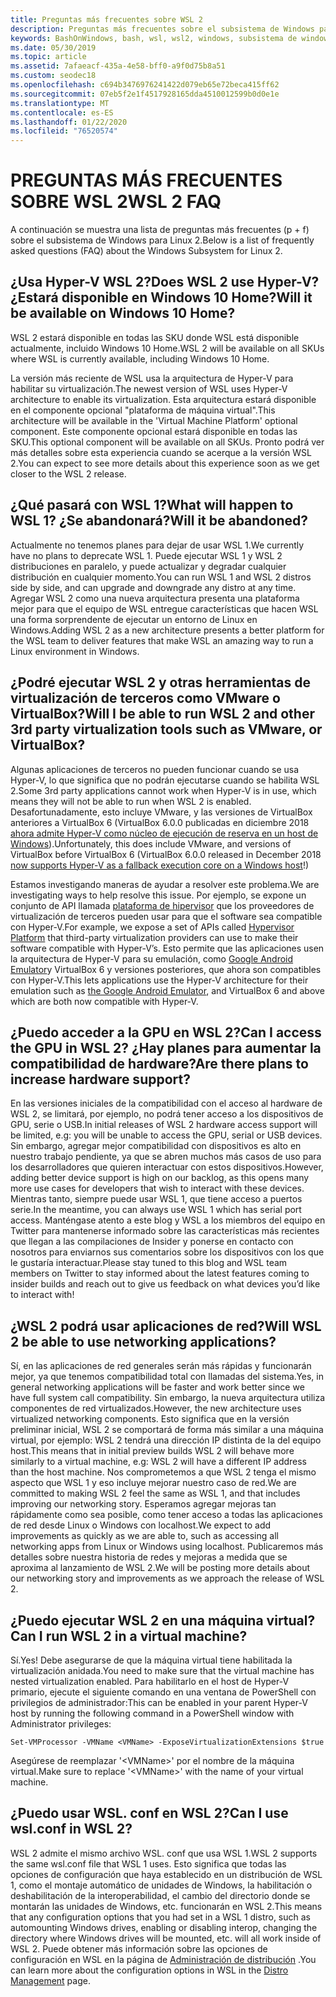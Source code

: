 ```yaml
---
title: Preguntas más frecuentes sobre WSL 2
description: Preguntas más frecuentes sobre el subsistema de Windows para Linux 2
keywords: BashOnWindows, bash, wsl, wsl2, windows, subsistema de windows para linux, subsistemawindows, ubuntu, debian, suse, windows 10, instalación
ms.date: 05/30/2019
ms.topic: article
ms.assetid: 7afaeacf-435a-4e58-bff0-a9f0d75b8a51
ms.custom: seodec18
ms.openlocfilehash: c694b3476976241422d079eb65e72beca415ff62
ms.sourcegitcommit: 07eb5f2e1f4517928165dda4510012599b0d0e1e
ms.translationtype: MT
ms.contentlocale: es-ES
ms.lasthandoff: 01/22/2020
ms.locfileid: "76520574"
---
```

# <a name="wsl-2-faq"></a><span data-ttu-id="488a1-104">PREGUNTAS MÁS FRECUENTES SOBRE WSL 2</span><span class="sxs-lookup"><span data-stu-id="488a1-104">WSL 2 FAQ</span></span>

<span data-ttu-id="488a1-105">A continuación se muestra una lista de preguntas más frecuentes (p + f) sobre el subsistema de Windows para Linux 2.</span><span class="sxs-lookup"><span data-stu-id="488a1-105">Below is a list of frequently asked questions (FAQ) about the Windows Subsystem for Linux 2.</span></span>

## <a name="does-wsl-2-use-hyper-v-will-it-be-available-on-windows-10-home"></a><span data-ttu-id="488a1-106">¿Usa Hyper-V WSL 2?</span><span class="sxs-lookup"><span data-stu-id="488a1-106">Does WSL 2 use Hyper-V?</span></span> <span data-ttu-id="488a1-107">¿Estará disponible en Windows 10 Home?</span><span class="sxs-lookup"><span data-stu-id="488a1-107">Will it be available on Windows 10 Home?</span></span>

<span data-ttu-id="488a1-108">WSL 2 estará disponible en todas las SKU donde WSL está disponible actualmente, incluido Windows 10 Home.</span><span class="sxs-lookup"><span data-stu-id="488a1-108">WSL 2 will be available on all SKUs where WSL is currently available, including Windows 10 Home.</span></span>

<span data-ttu-id="488a1-109">La versión más reciente de WSL usa la arquitectura de Hyper-V para habilitar su virtualización.</span><span class="sxs-lookup"><span data-stu-id="488a1-109">The newest version of WSL uses Hyper-V architecture to enable its virtualization.</span></span> <span data-ttu-id="488a1-110">Esta arquitectura estará disponible en el componente opcional "plataforma de máquina virtual".</span><span class="sxs-lookup"><span data-stu-id="488a1-110">This architecture will be available in the 'Virtual Machine Platform' optional component.</span></span> <span data-ttu-id="488a1-111">Este componente opcional estará disponible en todas las SKU.</span><span class="sxs-lookup"><span data-stu-id="488a1-111">This optional component will be available on all SKUs.</span></span> <span data-ttu-id="488a1-112">Pronto podrá ver más detalles sobre esta experiencia cuando se acerque a la versión WSL 2.</span><span class="sxs-lookup"><span data-stu-id="488a1-112">You can expect to see more details about this experience soon as we get closer to the WSL 2 release.</span></span>

## <a name="what-will-happen-to-wsl-1-will-it-be-abandoned"></a><span data-ttu-id="488a1-113">¿Qué pasará con WSL 1?</span><span class="sxs-lookup"><span data-stu-id="488a1-113">What will happen to WSL 1?</span></span> <span data-ttu-id="488a1-114">¿Se abandonará?</span><span class="sxs-lookup"><span data-stu-id="488a1-114">Will it be abandoned?</span></span>

<span data-ttu-id="488a1-115">Actualmente no tenemos planes para dejar de usar WSL 1.</span><span class="sxs-lookup"><span data-stu-id="488a1-115">We currently have no plans to deprecate WSL 1.</span></span> <span data-ttu-id="488a1-116">Puede ejecutar WSL 1 y WSL 2 distribuciones en paralelo, y puede actualizar y degradar cualquier distribución en cualquier momento.</span><span class="sxs-lookup"><span data-stu-id="488a1-116">You can run WSL 1 and WSL 2 distros side by side, and can upgrade and downgrade any distro at any time.</span></span> <span data-ttu-id="488a1-117">Agregar WSL 2 como una nueva arquitectura presenta una plataforma mejor para que el equipo de WSL entregue características que hacen WSL una forma sorprendente de ejecutar un entorno de Linux en Windows.</span><span class="sxs-lookup"><span data-stu-id="488a1-117">Adding WSL 2 as a new architecture presents a better platform for the WSL team to deliver features that make WSL an amazing way to run a Linux environment in Windows.</span></span>

## <a name="will-i-be-able-to-run-wsl-2-and-other-3rd-party-virtualization-tools-such-as-vmware-or-virtualbox"></a><span data-ttu-id="488a1-118">¿Podré ejecutar WSL 2 y otras herramientas de virtualización de terceros como VMware o VirtualBox?</span><span class="sxs-lookup"><span data-stu-id="488a1-118">Will I be able to run WSL 2 and other 3rd party virtualization tools such as VMware, or VirtualBox?</span></span>

<span data-ttu-id="488a1-119">Algunas aplicaciones de terceros no pueden funcionar cuando se usa Hyper-V, lo que significa que no podrán ejecutarse cuando se habilita WSL 2.</span><span class="sxs-lookup"><span data-stu-id="488a1-119">Some 3rd party applications cannot work when Hyper-V is in use, which means they will not be able to run when WSL 2 is enabled.</span></span> <span data-ttu-id="488a1-120">Desafortunadamente, esto incluye VMware, y las versiones de VirtualBox anteriores a VirtualBox 6 (VirtualBox 6.0.0 publicadas en diciembre 2018 [ahora admite Hyper-V como núcleo de ejecución de reserva en un host de Windows][1]).</span><span class="sxs-lookup"><span data-stu-id="488a1-120">Unfortunately, this does include VMware, and versions of VirtualBox before VirtualBox 6 (VirtualBox 6.0.0 released in December 2018 [now supports Hyper-V as a fallback execution core on a Windows host][1]!)</span></span>

<span data-ttu-id="488a1-121">Estamos investigando maneras de ayudar a resolver este problema.</span><span class="sxs-lookup"><span data-stu-id="488a1-121">We are investigating ways to help resolve this issue.</span></span> <span data-ttu-id="488a1-122">Por ejemplo, se expone un conjunto de API llamada [plataforma de hipervisor][2] que los proveedores de virtualización de terceros pueden usar para que el software sea compatible con Hyper-V.</span><span class="sxs-lookup"><span data-stu-id="488a1-122">For example, we expose a set of APIs called [Hypervisor Platform][2] that third-party virtualization providers can use to make their software compatible with Hyper-V’s.</span></span> <span data-ttu-id="488a1-123">Esto permite que las aplicaciones usen la arquitectura de Hyper-V para su emulación, como [Google Android Emulator][3]y VirtualBox 6 y versiones posteriores, que ahora son compatibles con Hyper-V.</span><span class="sxs-lookup"><span data-stu-id="488a1-123">This lets applications use the Hyper-V architecture for their emulation such as [the Google Android Emulator][3], and VirtualBox 6 and above which are both now compatible with Hyper-V.</span></span>

## <a name="can-i-access-the-gpu-in-wsl-2-are-there-plans-to-increase-hardware-support"></a><span data-ttu-id="488a1-124">¿Puedo acceder a la GPU en WSL 2?</span><span class="sxs-lookup"><span data-stu-id="488a1-124">Can I access the GPU in WSL 2?</span></span> <span data-ttu-id="488a1-125">¿Hay planes para aumentar la compatibilidad de hardware?</span><span class="sxs-lookup"><span data-stu-id="488a1-125">Are there plans to increase hardware support?</span></span>

<span data-ttu-id="488a1-126">En las versiones iniciales de la compatibilidad con el acceso al hardware de WSL 2, se limitará, por ejemplo, no podrá tener acceso a los dispositivos de GPU, serie o USB.</span><span class="sxs-lookup"><span data-stu-id="488a1-126">In initial releases of WSL 2 hardware access support will be limited, e.g: you will be unable to access the GPU, serial or USB devices.</span></span> <span data-ttu-id="488a1-127">Sin embargo, agregar mejor compatibilidad con dispositivos es alto en nuestro trabajo pendiente, ya que se abren muchos más casos de uso para los desarrolladores que quieren interactuar con estos dispositivos.</span><span class="sxs-lookup"><span data-stu-id="488a1-127">However, adding better device support is high on our backlog, as this opens many more use cases for developers that wish to interact with these devices.</span></span> <span data-ttu-id="488a1-128">Mientras tanto, siempre puede usar WSL 1, que tiene acceso a puertos serie.</span><span class="sxs-lookup"><span data-stu-id="488a1-128">In the meantime, you can always use WSL 1 which has serial port access.</span></span> <span data-ttu-id="488a1-129">Manténgase atento a este blog y WSL a los miembros del equipo en Twitter para mantenerse informado sobre las características más recientes que llegan a las compilaciones de Insider y ponerse en contacto con nosotros para enviarnos sus comentarios sobre los dispositivos con los que le gustaría interactuar.</span><span class="sxs-lookup"><span data-stu-id="488a1-129">Please stay tuned to this blog and WSL team members on Twitter to stay informed about the latest features coming to insider builds and reach out to give us feedback on what devices you’d like to interact with!</span></span>

## <a name="will-wsl-2-be-able-to-use-networking-applications"></a><span data-ttu-id="488a1-130">¿WSL 2 podrá usar aplicaciones de red?</span><span class="sxs-lookup"><span data-stu-id="488a1-130">Will WSL 2 be able to use networking applications?</span></span>

<span data-ttu-id="488a1-131">Sí, en las aplicaciones de red generales serán más rápidas y funcionarán mejor, ya que tenemos compatibilidad total con llamadas del sistema.</span><span class="sxs-lookup"><span data-stu-id="488a1-131">Yes, in general networking applications will be faster and work better since we have full system call compatibility.</span></span> <span data-ttu-id="488a1-132">Sin embargo, la nueva arquitectura utiliza componentes de red virtualizados.</span><span class="sxs-lookup"><span data-stu-id="488a1-132">However, the new architecture uses virtualized networking components.</span></span> <span data-ttu-id="488a1-133">Esto significa que en la versión preliminar inicial, WSL 2 se comportará de forma más similar a una máquina virtual, por ejemplo: WSL 2 tendrá una dirección IP distinta de la del equipo host.</span><span class="sxs-lookup"><span data-stu-id="488a1-133">This means that in initial preview builds WSL 2 will behave more similarly to a virtual machine, e.g: WSL 2 will have a different IP address than the host machine.</span></span> <span data-ttu-id="488a1-134">Nos comprometemos a que WSL 2 tenga el mismo aspecto que WSL 1 y eso incluye mejorar nuestro caso de red.</span><span class="sxs-lookup"><span data-stu-id="488a1-134">We are committed to making WSL 2 feel the same as WSL 1, and that includes improving our networking story.</span></span> <span data-ttu-id="488a1-135">Esperamos agregar mejoras tan rápidamente como sea posible, como tener acceso a todas las aplicaciones de red desde Linux o Windows con localhost.</span><span class="sxs-lookup"><span data-stu-id="488a1-135">We expect to add improvements as quickly as we are able to, such as accessing all networking apps from Linux or Windows using localhost.</span></span> <span data-ttu-id="488a1-136">Publicaremos más detalles sobre nuestra historia de redes y mejoras a medida que se aproxima al lanzamiento de WSL 2.</span><span class="sxs-lookup"><span data-stu-id="488a1-136">We will be posting more details about our networking story and improvements as we approach the release of WSL 2.</span></span>

## <a name="can-i-run-wsl-2-in-a-virtual-machine"></a><span data-ttu-id="488a1-137">¿Puedo ejecutar WSL 2 en una máquina virtual?</span><span class="sxs-lookup"><span data-stu-id="488a1-137">Can I run WSL 2 in a virtual machine?</span></span>

<span data-ttu-id="488a1-138">Sí.</span><span class="sxs-lookup"><span data-stu-id="488a1-138">Yes!</span></span> <span data-ttu-id="488a1-139">Debe asegurarse de que la máquina virtual tiene habilitada la virtualización anidada.</span><span class="sxs-lookup"><span data-stu-id="488a1-139">You need to make sure that the virtual machine has nested virtualization enabled.</span></span> <span data-ttu-id="488a1-140">Para habilitarlo en el host de Hyper-V primario, ejecute el siguiente comando en una ventana de PowerShell con privilegios de administrador:</span><span class="sxs-lookup"><span data-stu-id="488a1-140">This can be enabled in your parent Hyper-V host by running the following command in a PowerShell window with Administrator privileges:</span></span>

`Set-VMProcessor -VMName <VMName> -ExposeVirtualizationExtensions $true`

<span data-ttu-id="488a1-141">Asegúrese de reemplazar '&lt;VMName&gt;' por el nombre de la máquina virtual.</span><span class="sxs-lookup"><span data-stu-id="488a1-141">Make sure to replace '&lt;VMName&gt;' with the name of your virtual machine.</span></span>

## <a name="can-i-use-wslconf-in-wsl-2"></a><span data-ttu-id="488a1-142">¿Puedo usar WSL. conf en WSL 2?</span><span class="sxs-lookup"><span data-stu-id="488a1-142">Can I use wsl.conf in WSL 2?</span></span>

<span data-ttu-id="488a1-143">WSL 2 admite el mismo archivo WSL. conf que usa WSL 1.</span><span class="sxs-lookup"><span data-stu-id="488a1-143">WSL 2 supports the same wsl.conf file that WSL 1 uses.</span></span> <span data-ttu-id="488a1-144">Esto significa que todas las opciones de configuración que haya establecido en un distribución de WSL 1, como el montaje automático de unidades de Windows, la habilitación o deshabilitación de la interoperabilidad, el cambio del directorio donde se montarán las unidades de Windows, etc. funcionarán en WSL 2.</span><span class="sxs-lookup"><span data-stu-id="488a1-144">This means that any configuration options that you had set in a WSL 1 distro, such as automounting Windows drives, enabling or disabling interop, changing the directory where Windows drives will be mounted, etc. will all work inside of WSL 2.</span></span> <span data-ttu-id="488a1-145">Puede obtener más información sobre las opciones de configuración en WSL en la página de [Administración de distribución](./wsl-config.md) .</span><span class="sxs-lookup"><span data-stu-id="488a1-145">You can learn more about the configuration options in WSL in the [Distro Management](./wsl-config.md) page.</span></span> 

 [1]: https://www.virtualbox.org/wiki/Changelog-6.0
 [2]: https://docs.microsoft.com/en-us/virtualization/api/
 [3]: https://devblogs.microsoft.com/visualstudio/hyper-v-android-emulator-support/
